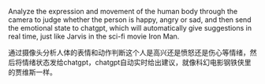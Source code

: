 Analyze the expression and movement of the human body through the camera to judge whether the person is happy, angry or sad, and then send the emotional state to chatgpt, which will automatically give suggestions in real time, just like Jarvis in the sci-fi movie Iron Man.



通过摄像头分析人体的表情和动作判断这个人是高兴还是愤怒还是伤心等情绪，然后将情绪状态发给chatgpt，chatgpt自动实时给出建议，就像科幻电影钢铁侠里的贾维斯一样。
